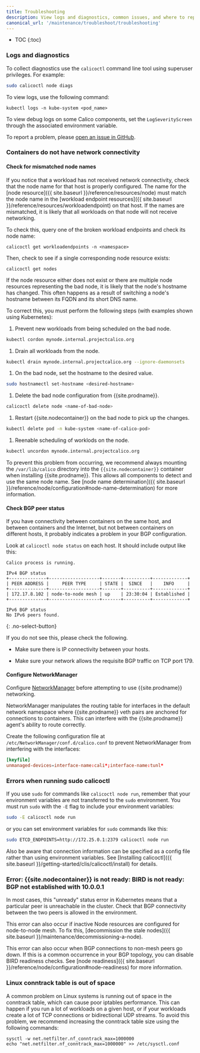 ```yaml
---
title: Troubleshooting
description: View logs and diagnostics, common issues, and where to report issues in github.
canonical_url: '/maintenance/troubleshoot/troubleshooting'
---
```


* TOC
{:toc}

### Logs and diagnostics

To collect diagnostics use the `calicoctl` command line tool using superuser privileges. For example:

```bash
sudo calicoctl node diags
```

To view logs, use the following command:

`kubectl logs -n kube-system <pod_name>`


To view debug logs on some Calico components, set the `LogSeverityScreen` through the associated environment variable. 


To report a problem, please [open an issue in GitHub](https://github.com/projectcalico/calico/issues).


### Containers do not have network connectivity

#### Check for mismatched node names

If you notice that a workload has not received network connectivity, check
that the node name for that host is properly configured. The name for the [node resource]({{ site.baseurl }}/reference/resources/node) must match
the node name in the [workload endpoint resources]({{ site.baseurl }}/reference/resources/workloadendpoint) on that host. If the names are mismatched,
it is likely that all workloads on that node will not receive networking.

To check this, query one of the broken workload endpoints and check its node name:

	calicoctl get workloadendpoints -n <namespace>

Then, check to see if a single corresponding node resource exists:

	calicoctl get nodes

If the node resource either does not exist or there are multiple node resources representing the bad node, it is likely that the node's hostname has changed. This often happens
as a result of switching a node's hostname between its FQDN and its short DNS name.

To correct this, you must perform the following steps (with examples shown using Kubernetes):

1. Prevent new workloads from being scheduled on the bad node.
```bash
kubectl cordon mynode.internal.projectcalico.org
```
1. Drain all workloads from the node.
```bash
kubectl drain mynode.internal.projectcalico.org --ignore-daemonsets
```
1. On the bad node, set the hostname to the desired value.
```bash
sudo hostnamectl set-hostname <desired-hostname>
```
1. Delete the bad node configuration from {{site.prodname}}.
```bash
calicoctl delete node <name-of-bad-node>
```
1. Restart {{site.nodecontainer}} on the bad node to pick up the changes.
```bash
kubectl delete pod -n kube-system <name-of-calico-pod>
```
1. Reenable scheduling of worklods on the node.
```bash
kubectl uncordon mynode.internal.projectcalico.org
```

To prevent this problem from occurring, we recommend always mounting the `/var/lib/calico` directory into the `{{site.nodecontainer}}`
container when installing {{site.prodname}}. This allows all components to detect and use the same node name. See
[node name determination]({{ site.baseurl }}/reference/node/configuration#node-name-determination) for more information.

#### Check BGP peer status

If you have connectivity between containers on the same host, and between
containers and the Internet, but not between containers on different hosts, it
probably indicates a problem in your BGP configuration.

Look at `calicoctl node status` on each host.  It should include output like this:

```
Calico process is running.

IPv4 BGP status
+--------------+-------------------+-------+----------+-------------+
| PEER ADDRESS |     PEER TYPE     | STATE |  SINCE   |    INFO     |
+--------------+-------------------+-------+----------+-------------+
| 172.17.8.102 | node-to-node mesh | up    | 23:30:04 | Established |
+--------------+-------------------+-------+----------+-------------+

IPv6 BGP status
No IPv6 peers found.
```
{: .no-select-button}

If you do not see this, please check the following.

- Make sure there is IP connectivity between your hosts.

- Make sure your network allows the requisite BGP traffic on TCP port 179.

#### Configure NetworkManager

Configure [NetworkManager](https://help.ubuntu.com/community/NetworkManager) before
attempting to use {{site.prodname}} networking.

NetworkManager manipulates the routing table for interfaces in the default network
namespace where {{site.prodname}} veth pairs are anchored for connections to containers.
This can interfere with the {{site.prodname}} agent's ability to route correctly.

Create the following configuration file at `/etc/NetworkManager/conf.d/calico.conf` to prevent
NetworkManager from interfering with the interfaces:

```conf
[keyfile]
unmanaged-devices=interface-name:cali*;interface-name:tunl*
```

### Errors when running sudo calicoctl

If you use `sudo` for commands like `calicoctl node run`, remember that your environment variables are not transferred to the `sudo` environment.  You must run `sudo` with the `-E` flag to include your environment variables:

```bash
sudo -E calicoctl node run
```

or you can set environment variables for `sudo` commands like this:

```bash
sudo ETCD_ENDPOINTS=http://172.25.0.1:2379 calicoctl node run
```

Also be aware that connection information can be specified as a config file rather than using environment variables.  See [Installing calicoctl]({{ site.baseurl }}/getting-started/clis/calicoctl/install)
for details.

### Error: {{site.nodecontainer}} is not ready: BIRD is not ready: BGP not established with 10.0.0.1

In most cases, this "unready" status error in Kubernetes means that a particular peer is unreachable in the cluster. Check that BGP connectivity between the two peers is allowed in the environment.

This error can also occur if inactive Node resources are configured for node-to-node mesh. To fix this, [decommission the stale nodes]({{ site.baseurl }}/maintenance/decommissioning-a-node).

This error can also occur when BGP connections to non-mesh peers go down. If this is a common occurrence in your BGP topology, you can disable BIRD readiness checks. See [node readiness]({{ site.baseurl }}/reference/node/configuration#node-readiness)
for more information.


### Linux conntrack table is out of space 

A common problem on Linux systems is running out of space in the conntrack table, which can cause poor iptables performance. This can
happen if you run a lot of workloads on a given host, or if your workloads create a lot of TCP connections or bidirectional UDP streams. To avoid this problem, we recommend increasing the conntrack table size using the following commands:

    sysctl -w net.netfilter.nf_conntrack_max=1000000
    echo "net.netfilter.nf_conntrack_max=1000000" >> /etc/sysctl.conf
